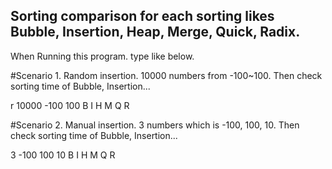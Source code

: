 ## Sorting comparison for each sorting likes Bubble, Insertion, Heap, Merge, Quick, Radix.

When Running this program. type like below.


#Scenario 1. Random insertion. 10000 numbers from -100~100. Then check sorting time of Bubble, Insertion...

r 10000 -100 100
B
I
H
M
Q
R

#Scenario 2. Manual insertion. 3 numbers which is -100, 100, 10. Then check sorting time of Bubble, Insertion...

3
-100
100
10
B
I
H
M
Q
R

